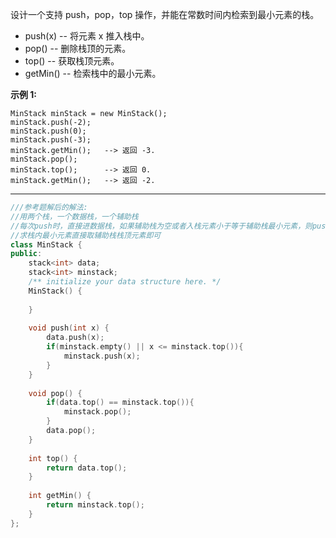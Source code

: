 设计一个支持 push，pop，top 操作，并能在常数时间内检索到最小元素的栈。

- push(x) -- 将元素 x 推入栈中。
- pop() -- 删除栈顶的元素。
- top() -- 获取栈顶元素。
- getMin() -- 检索栈中的最小元素。

 **示例 1:**

```
MinStack minStack = new MinStack();
minStack.push(-2);
minStack.push(0);
minStack.push(-3);
minStack.getMin();   --> 返回 -3.
minStack.pop();
minStack.top();      --> 返回 0.
minStack.getMin();   --> 返回 -2.
```

------



```c++
///参考题解后的解法:
//用两个栈，一个数据栈，一个辅助栈
//每次push时，直接进数据栈，如果辅助栈为空或者入栈元素小于等于辅助栈最小元素，则push进辅助栈
//求栈内最小元素直接取辅助栈栈顶元素即可
class MinStack {
public:
    stack<int> data;
    stack<int> minstack;
    /** initialize your data structure here. */
    MinStack() {
        
    }
    
    void push(int x) {
        data.push(x);
        if(minstack.empty() || x <= minstack.top()){
            minstack.push(x);
        }
    }
    
    void pop() {
        if(data.top() == minstack.top()){
            minstack.pop();
        }
        data.pop();
    }
    
    int top() {
        return data.top();
    }
    
    int getMin() {
        return minstack.top();
    }
};
```